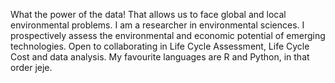 What the power of the data! That allows us to face global and local environmental problems. 
I am a researcher in environmental sciences. I prospectively assess the environmental and economic potential of emerging technologies. 
Open to collaborating in Life Cycle Assessment, Life Cycle Cost and data analysis. My favourite languages are R and Python, in that order jeje.

